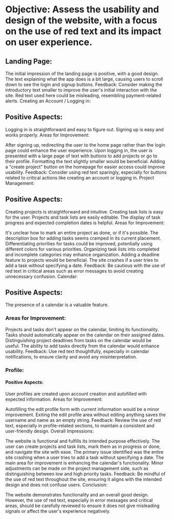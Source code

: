 # Objective: Assess the usability and design of the website, with a focus on the use of red text and its impact on user experience.

## Landing Page:

The initial impression of the landing page is positive, with a good design.
The text explaining what the app does is a bit large, causing users to scroll down to see the login and signup buttons.
Feedback: Consider making the introductory text smaller to improve the user's initial interaction with the site. Red text used here could be misleading, resembling payment-related alerts.
Creating an Account / Logging in:

## Positive Aspects:

Logging in is straightforward and easy to figure out.
Signing up is easy and works properly.
Areas for Improvement:

After signing up, redirecting the user to the home page rather than the login page could enhance the user experience.
Upon logging in, the user is presented with a large page of text with buttons to add projects or go to their profile. Formatting the text slightly smaller would be beneficial.
Adding a "create project" button on the homepage for easier access could improve usability.
Feedback: Consider using red text sparingly, especially for buttons related to critical actions like creating an account or logging in.
Project Management:

## Positive Aspects:

Creating projects is straightforward and intuitive.
Creating task lists is easy for the user.
Projects and task lists are easily editable.
The display of task progress and expected completion dates is helpful.
Areas for Improvement:

It's unclear how to mark an entire project as done, or if it's possible.
The description box for adding tasks seems cramped in its current placement.
Differentiating priorities for tasks could be improved, potentially using different colors for various priorities.
Organizing task lists into completed and incomplete categories may enhance organization.
Adding a deadline feature to projects would be beneficial.
The site crashes if a user tries to add a task without specifying a date.
Feedback: Be cautious with the use of red text in critical areas such as error messages to avoid creating unnecessary confusion.
Calendar:

## Positive Aspects:

The presence of a calendar is a valuable feature.
### Areas for Improvement:

Projects and tasks don't appear on the calendar, limiting its functionality.
Tasks should automatically appear on the calendar on their assigned dates.
Distinguishing project deadlines from tasks on the calendar would be useful.
The ability to add tasks directly from the calendar would enhance usability.
Feedback: Use red text thoughtfully, especially in calendar notifications, to ensure clarity and avoid any misinterpretation.
### Profile:

#### Positive Aspects:

User profiles are created upon account creation and autofilled with expected information.
Areas for Improvement:

Autofilling the edit profile form with current information would be a minor improvement.
Exiting the edit profile area without editing anything saves the username and name as an empty string.
Feedback: Review the use of red text, especially in profile-related sections, to maintain a consistent and user-friendly design.
Overall Impressions:

The website is functional and fulfills its intended purpose effectively.
The user can create projects and task lists, mark them as in progress or done, and navigate the site with ease.
The primary issue identified was the entire site crashing when a user tries to add a task without specifying a date.
The main area for improvement is enhancing the calendar's functionality.
Minor adjustments can be made on the project management side, such as distinguishing between low and high priority tasks.
Feedback: Be mindful of the use of red text throughout the site, ensuring it aligns with the intended design and does not confuse users.
Conclusion:

The website demonstrates functionality and an overall good design. However, the use of red text, especially in error messages and critical areas, should be carefully reviewed to ensure it does not give misleading signals or affect the user's experience negatively.

